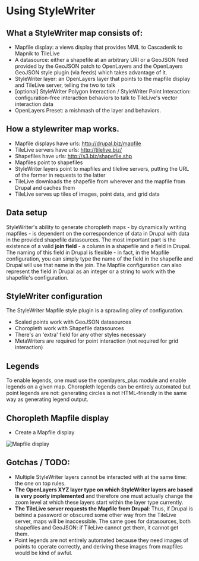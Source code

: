 # Using StyleWriter

## What a StyleWriter map consists of:

* Mapfile display: a views display that provides MML to Cascadenik to Mapnik to TileLive
* A datasource: either a shapefile at an arbitrary URI or a GeoJSON feed provided by the GeoJSON patch to OpenLayers and the OpenLayers GeoJSON style plugin (via feeds) which takes advantage of it.
* StyleWriter layer: an OpenLayers layer that points to the mapfile display and TileLive server, telling the two to talk
* [optional] StyleWriter Polygon Interaction / StyleWriter Point Interaction: configuration-free interaction behaviors to talk to TileLive's vector interaction data
* OpenLayers Preset: a mishmash of the layer and behaviors.

## How a stylewriter map works.

* Mapfile displays have urls: http://drupal.biz/mapfile
* TileLive servers have urls: http://tilelive.biz/
* Shapefiles have urls: http://s3.biz/shapefile.shp
* Mapfiles point to shapefiles
* StyleWriter layers point to mapfiles and tilelive servers, putting the URL of the former in requests to the latter
* TileLive downloads the shapefile from wherever and the mapfile from Drupal and caches them
* TileLive serves up tiles of images, point data, and grid data

## Data setup

StyleWriter's ability to generate choropleth maps - by dynamically writing mapfiles - is dependent on the correspondence of data in Drupal with data in the provided shapefile datasources. The most important part is the existence of a valid **join field** - a column in a shapefile and a field in Drupal. The naming of this field in Drupal is flexible - in fact, in the Mapfile configuration, you can simply type the name of the field in the shapefile and Drupal will use that name in the join. The Mapfile configuration can also represent the field in Drupal as an integer or a string to work with the shapefile's configuration.

## StyleWriter configuration

The StyleWriter Mapfile style plugin is a sprawling alley of configuration.

* Scaled points work with GeoJSON datasources
* Choropleth work with Shapefile datasources
* There's an 'extra' field for any other styles necessary
* MetaWriters are required for point interaction (not required for grid interaction)

## Legends

To enable legends, one must use the openlayers_plus module and enable legends on a given map. Choropleth legends can be entirely automated but point legends are not: generating circles is not HTML-friendly in the same way as generating legend output.

## Choropleth Mapfile display

* Create a Mapfile display

![Mapfile display](http://img.skitch.com/20100921-rb33r1k6ju3tmcsbym8astfptw.png)



## Gotchas / TODO:

* Multiple StyleWriter layers cannot be interacted with at the same time: the one on top rules.
* **The OpenLayers XYZ layer type on which StyleWriter layers are based is very poorly implemented** and therefore one must actually change the zoom level at which these layers start within the layer type currently.
* **The TileLive server requests the Mapfile from Drupal**: Thus, if Drupal is behind a password or obscured some other way from the TileLive server, maps will be inaccessible. The same goes for datasources, both shapefiles and GeoJSON: if TileLive cannot get them, it cannot get them.
* Point legends are not entirely automated because they need images of points to operate correctly, and deriving these images from mapfiles would be kind of awful.
